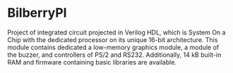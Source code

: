 # BilberryPI
Project of integrated circuit projected in Verilog HDL, which is System On a Chip with the dedicated processor on its unique 16-bit architecture. This module contains dedicated a low-memory graphics module, a module of the buzzer, and controllers of PS/2 and RS232. Additionally, 14 kB built-in RAM and firmware containing basic libraries are available.
